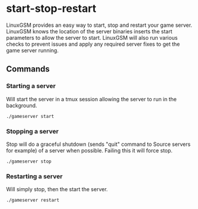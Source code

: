 # start-stop-restart

LinuxGSM provides an easy way to start, stop and restart your game server. LinuxGSM knows the location of the server binaries inserts the start parameters to allow the server to start. LinuxGSM will also run various checks to prevent issues and apply any required server fixes to get the game server running.

## Commands

### Starting a server

Will start the server in a tmux session allowing the server to run in the background.

`./gameserver start`

### Stopping a server

Stop will do a graceful shutdown \(sends "quit" command to Source servers for example\) of a server when possible. Failing this it will force stop.

`./gameserver stop`

### Restarting a server

Will simply stop, then the start the server.

`./gameserver restart`
